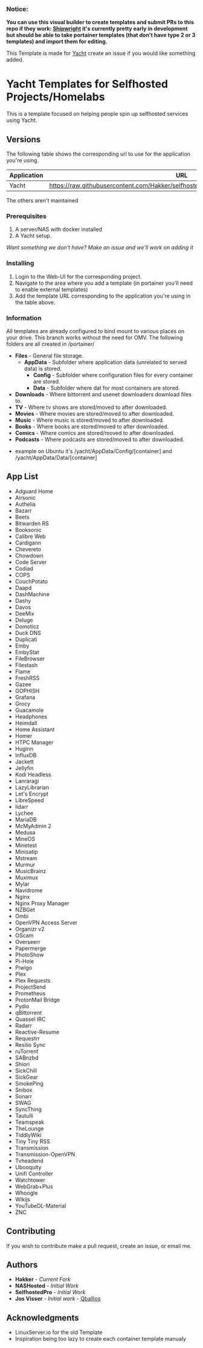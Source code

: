 ### Notice:

**You can use this visual builder to create templates and submit PRs to this repo if they work: [Shipwright](https://shipwright.yacht.sh) it's currently pretty early in development but should be able to take portainer templates (that don't have type 2 or 3 templates) and import them for editing.**

This Template is made for [Yacht](https://github.com/SelfhostedPro/Yacht/tree/vue) create an issue if you would like something added.

# Yacht Templates for Selfhosted Projects/Homelabs

This is a template focused on helping people spin up selfhosted services using Yacht.
## Versions

The following table shows the corresponding url to use for the application you're using.

| Application  | URL |
| ------------- | ------------- |
| Yacht | https://raw.githubusercontent.com/Hakker/selfhosted_templates/master/Template/yacht.json |
The others aren't maintained


### Prerequisites

1. A server/NAS with docker installed
2. A Yacht setup.

*Want something we don't have? Make an issue and we'll work on adding it*

### Installing

1. Login to the Web-UI for the corresponding project.
2. Navigate to the area where you add a template (in portainer you'll need to enable external templates)
3. Add the template URL corresponding to the application you're using in the table above.

### Information
All templates are already configured to bind mount to various places on your drive. This branch works without the need for OMV. The following folders are all created in /portainer/

* **Files** - General file storage.
  * **AppData** - Subfolder where application data (unrelated to served data) is stored.
    * **Config** - Subfolder where configuration files for every container are stored.
    * **Data** - Subfolder where dat for most containers are stored.
* **Downloads** - Where bittorrent and usenet downloaders download files to.
* **TV** - Where tv shows are stored/moved to after downloaded.
* **Movies** - Where movies are stored/moved to after downloaded.
* **Music** - Where music is stored/moved to after downloaded.
* **Books** - Where books are stored/moved to after downloaded.
* **Comics** - Where comics are stored/moved to after downloaded.
* **Podcasts** - Where podcasts are stored/moved to after downloaded.

- example on Ubuntu it's /yacht/AppData/Config/[container] and /yacht/AppData/Data/[container]
## App List

- Adguard Home
- Airsonic
- Authelia
- Bazarr
- Beets
- Bitwarden RS
- Booksonic
- Calibre Web
- Cardigann
- Chevereto
- Chowdown
- Code Server
- Codiad
- COPS
- CouchPotato
- Daapd
- DashMachine
- Dashy
- Davos
- DeeMix
- Deluge
- Domoticz
- Duck DNS
- Duplicati
- Emby
- EmbyStat
- FileBrowser
- Filestash
- Flame
- FreshRSS
- Gazee
- GOPHISH
- Grafana
- Grocy
- Guacamole
- Headphones
- Heimdall
- Home Assistant
- Homer
- HTPC Manager
- Huginn
- InfluxDB
- Jackett
- Jellyfin
- Kodi Headless
- Lanraragi
- LazyLibrarian
- Let's Encrypt
- LibreSpeed
- lidarr
- Lychee
- MariaDB
- McMyAdmin 2
- Medusa
- MineOS
- Minetest
- Minisatip
- Mstream
- Murmur
- MusicBrainz
- Muximux
- Mylar
- Navidrome
- Nginx
- Nginx Proxy Manager
- NZBGet
- Ombi
- OpenVPN Access Server
- Organizr v2
- OScam
- Overseerr
- Papermerge
- PhotoShow
- Pi-Hole
- Piwigo
- Plex
- Plex Requests
- ProjectSend
- Prometheus
- ProtonMail Bridge
- Pydio
- qBittorrent
- Quassel IRC
- Radarr
- Reactive-Resume
- Requestrr
- Resilio Sync
- ruTorrent
- SABnzbd
- Shiori
- SickChill
- SickGear
- SmokePing
- Snibox
- Sonarr
- SWAG
- SyncThing
- Tautulli
- Teamspeak
- TheLounge
- TiddlyWiki
- Tiny Tiny RSS
- Transmission
- Transmission-OpenVPN
- Tvheadend
- Ubooquity
- Unifi Controller
- Watchtower
- WebGrab+Plus
- Whoogle
- Wikijs
- YouTubeDL-Material
- ZNC

## Contributing

If you wish to contribute make a pull request, create an issue, or email me.

## Authors
* **Hakker** - *Current Fork*
* **NASHosted** - *Initial Work*
* **SelfhostedPro** - *Initial Work*
* **Jos Visser** - *Initial work* - [Qballjos](https://github.com/Qballjos)

## Acknowledgments

* LinuxServer.io for the old Template
* Inspiration being too lazy to create each container template manualy
